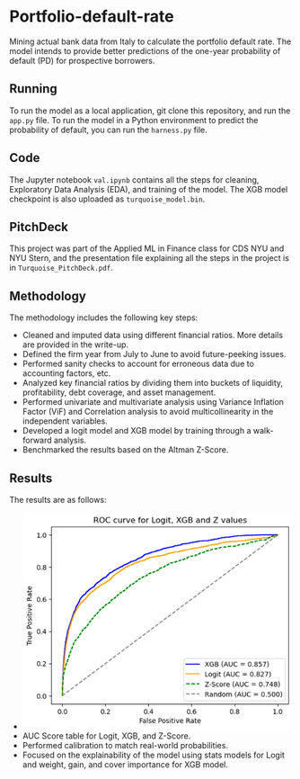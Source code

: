 # Portfolio-default-rate

Mining actual bank data from Italy to calculate the portfolio default rate. The model intends to provide better predictions of the one-year probability of default (PD) for prospective borrowers.

## Running

To run the model as a local application, git clone this repository, and run the `app.py` file. To run the model in a Python environment to predict the probability of default, you can run the `harness.py` file.

## Code

The Jupyter notebook `val.ipynb` contains all the steps for cleaning, Exploratory Data Analysis (EDA), and training of the model. The XGB model checkpoint is also uploaded as `turquoise_model.bin`.

## PitchDeck

This project was part of the Applied ML in Finance class for CDS NYU and NYU Stern, and the presentation file explaining all the steps in the project is in `Turquoise_PitchDeck.pdf`.

## Methodology

The methodology includes the following key steps:

- Cleaned and imputed data using different financial ratios. More details are provided in the write-up.
- Defined the firm year from July to June to avoid future-peeking issues.
- Performed sanity checks to account for erroneous data due to accounting factors, etc.
- Analyzed key financial ratios by dividing them into buckets of liquidity, profitability, debt coverage, and asset management.
- Performed univariate and multivariate analysis using Variance Inflation Factor (ViF) and Correlation analysis to avoid multicollinearity in the independent variables.
- Developed a logit model and XGB model by training through a walk-forward analysis.
- Benchmarked the results based on the Altman Z-Score.

## Results

The results are as follows:

- ![AUC Scores](AUC_Scores.png)
- AUC Score table for Logit, XGB, and Z-Score.
- Performed calibration to match real-world probabilities.
- Focused on the explainability of the model using stats models for Logit and weight, gain, and cover importance for XGB model.
